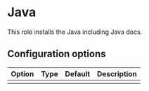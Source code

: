 # Java

This role installs the Java including Java docs.

## Configuration options

| Option    | Type   | Default | Description |
|-----------|--------|---------|-------------|
|           |        |         |             |